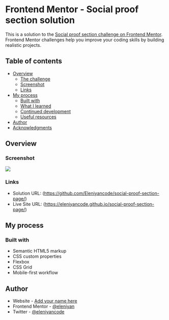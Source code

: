 # Frontend Mentor - Social proof section solution

This is a solution to the [Social proof section challenge on Frontend Mentor](https://www.frontendmentor.io/challenges/social-proof-section-6e0qTv_bA). Frontend Mentor challenges help you improve your coding skills by building realistic projects. 

## Table of contents

- [Overview](#overview)
  - [The challenge](#the-challenge)
  - [Screenshot](#screenshot)
  - [Links](#links)
- [My process](#my-process)
  - [Built with](#built-with)
  - [What I learned](#what-i-learned)
  - [Continued development](#continued-development)
  - [Useful resources](#useful-resources)
- [Author](#author)
- [Acknowledgments](#acknowledgments)



## Overview



### Screenshot

![](./screenshot.jpg)




### Links

- Solution URL: (https://github.com/Eleniyancode/social-proof-section-page/)
- Live Site URL: (https://eleniyancode.github.io/social-proof-section-page/)

## My process

### Built with

- Semantic HTML5 markup
- CSS custom properties
- Flexbox
- CSS Grid
- Mobile-first workflow


## Author

- Website - [Add your name here](https://www.your-site.com)
- Frontend Mentor - [@eleniyan](https://www.frontendmentor.io/profile/eleniyancode)
- Twitter - [@eleniyancode](https://www.twitter.com/eleniyancode)


